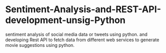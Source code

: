 # Sentiment-Analysis-and-REST-API-development-unsig-Python
sentiment analysis of social media data or tweets using python.
and developing Rest API to fetch data from different web services to generate movie suggestions using python.
